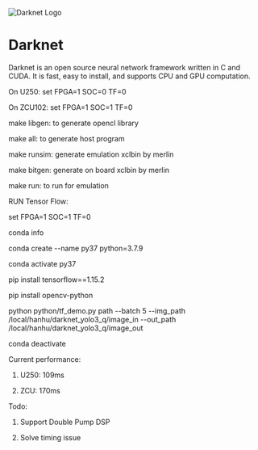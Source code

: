 ![Darknet Logo](http://pjreddie.com/media/files/darknet-black-small.png)

# Darknet #
Darknet is an open source neural network framework written in C and CUDA. It is fast, easy to install, and supports CPU and GPU computation.



On U250:
set FPGA=1 SOC=0 TF=0

On ZCU102:
set FPGA=1 SOC=1 TF=0

make libgen: to generate opencl library

make all: to generate host program

make runsim: generate emulation xclbin by merlin

make bitgen: generate on board xclbin by merlin

make run: to run for emulation

RUN Tensor Flow:

set FPGA=1 SOC=1 TF=0

conda info

conda create --name py37 python=3.7.9

conda activate py37

pip install tensorflow==1.15.2

pip install opencv-python

python python/tf_demo.py path --batch 5 --img_path /local/hanhu/darknet_yolo3_q/image_in --out_path /local/hanhu/darknet_yolo3_q/image_out

conda deactivate

Current performance:

1. U250: 109ms

2. ZCU: 170ms

Todo:
1. Support Double Pump DSP

2. Solve timing issue
